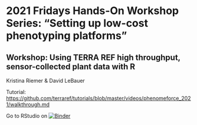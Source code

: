 # 2021 Fridays Hands-On Workshop Series: “Setting up low-cost phenotyping platforms” 

## Workshop: Using TERRA REF high throughput, sensor-collected plant data with R

Kristina Riemer & David LeBauer

Tutorial: https://github.com/terraref/tutorials/blob/master/videos/phenomeforce_2021/walkthrough.md

Go to RStudio on [![Binder](https://mybinder.org/badge_logo.svg)](https://mybinder.org/v2/gh/phenome-force/TERRA-REF-workshop.git/master?urlpath=rstudio)



